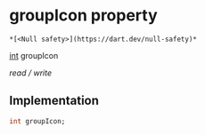 


# groupIcon property




    *[<Null safety>](https://dart.dev/null-safety)*


[int](https://api.flutter.dev/flutter/dart-core/int-class.html) groupIcon
  
_read / write_






## Implementation

```dart
int groupIcon;


```








